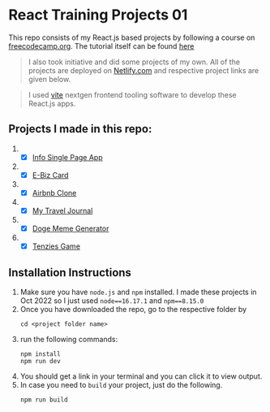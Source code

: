 # React Training Projects 01

This repo consists of my React.js based projects by following a course on [freecodecamp.org](https://www.freecodecamp.org). The tutorial itself can be found [here](https://www.youtube.com/watch?v=bMknfKXIFA8)

> I also took initiative and did some projects of my own. All of the projects are deployed on [Netlify.com](https://app.netlify.com/) and respective project links are given below.

> I used [vite](https://vitejs.dev/) nextgen frontend tooling software to develop these React.js apps.

## Projects I made in this repo:
1. - [x] [Info Single Page App](https://precious-moonbeam-d165b1.netlify.app/)
2. - [x] [E-Biz Card](https://brilliant-cocada-6cfb72.netlify.app/)
3. - [x] [Airbnb Clone](https://beamish-starburst-a5841c.netlify.app/)
4. - [x] [My Travel Journal](https://dynamic-gecko-033d7e.netlify.app/)
5. - [x] [Doge Meme Generator](https://coruscating-cactus-425e21.netlify.app/)
6. - [x] [Tenzies Game](https://superlative-manatee-3968cf.netlify.app/)

## Installation Instructions
1. Make sure you have `node.js` and `npm` installed. I made these projects in Oct 2022 so I just used `node==16.17.1` and `npm==8.15.0`
2. Once you have downloaded the repo, go to the respective folder by 
   ```
   cd <project folder name>
   ```
3. run the following commands:
   ```
   npm install
   npm run dev
   ```
4. You should get a link in your terminal and you can click it to view output.
5. In case you need to `build` your project, just do the following.
   ```
   npm run build
   ```
